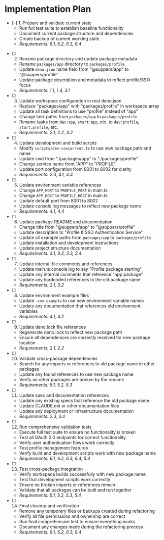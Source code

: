# Implementation Plan

- [-] 1. Prepare and validate current state
  - Run full test suite to establish baseline functionality
  - Document current package structure and dependencies
  - Create backup of current working state
  - _Requirements: 6.1, 6.2, 6.3, 6.4_

- [ ] 2. Rename package directory and update package metadata
  - Rename `packages/app` directory to `packages/profile`
  - Update `deno.json` name field from "@suppers/app" to "@suppers/profile"
  - Update package description and metadata to reflect profile/SSO focus
  - _Requirements: 1.1, 1.4, 3.1_

- [ ] 3. Update workspace configuration in root deno.json
  - Replace "packages/app" with "packages/profile" in workspace array
  - Update all task definitions to use "profile" instead of "app"
  - Change task paths from `packages/app` to `packages/profile`
  - Rename tasks from `dev:app`, `start:app`, etc. to `dev:profile`, `start:profile`, etc.
  - _Requirements: 2.1, 2.2, 4.2_

- [ ] 4. Update development and build scripts
  - Modify `scripts/dev-concurrent.ts` to use new package path and name
  - Update cwd from "./packages/app" to "./packages/profile"
  - Change service name from "APP" to "PROFILE"
  - Update port configuration from 8001 to 8002 for clarity
  - _Requirements: 2.3, 4.1, 4.4_

- [ ] 5. Update environment variable references
  - Change `APP_PORT` to `PROFILE_PORT` in main.ts
  - Change `APP_HOST` to `PROFILE_HOST` in main.ts
  - Update default port from 8001 to 8002
  - Update console log messages to reflect new package name
  - _Requirements: 4.1, 4.4_

- [ ] 6. Update package README and documentation
  - Change title from "@suppers/app" to "@suppers/profile"
  - Update description to "Profile & SSO Authentication Service"
  - Update all example paths from `packages/app` to `packages/profile`
  - Update installation and development instructions
  - Update project structure documentation
  - _Requirements: 3.1, 3.2, 3.3, 3.4_

- [ ] 7. Update internal file comments and references
  - Update main.ts console log to say "Profile package starting"
  - Update any internal comments that reference "app package"
  - Update any hardcoded references to the old package name
  - _Requirements: 2.1, 3.2_

- [ ] 8. Update environment example files
  - Update `.env.example` to use new environment variable names
  - Update any documentation that references old environment variables
  - _Requirements: 4.1, 4.2_

- [ ] 9. Update deno.lock file references
  - Regenerate deno.lock to reflect new package path
  - Ensure all dependencies are correctly resolved for new package location
  - _Requirements: 2.1, 2.2_

- [ ] 10. Validate cross-package dependencies
  - Search for any imports or references to old package name in other packages
  - Update any found references to use new package name
  - Verify no other packages are broken by the rename
  - _Requirements: 5.1, 5.2, 5.3_

- [ ] 11. Update spec and documentation references
  - Update any existing specs that reference the old package name
  - Update CLAUDE.md or other documentation files
  - Update any deployment or infrastructure documentation
  - _Requirements: 2.3, 3.4_

- [ ] 12. Run comprehensive validation tests
  - Execute full test suite to ensure no functionality is broken
  - Test all OAuth 2.0 endpoints for correct functionality
  - Verify user authentication flows work correctly
  - Test profile management features
  - Verify build and development scripts work with new package name
  - _Requirements: 6.1, 6.2, 6.3, 6.4, 5.4_

- [ ] 13. Test cross-package integration
  - Verify workspace builds successfully with new package name
  - Test that development scripts work correctly
  - Ensure no broken imports or references remain
  - Validate that all packages can be built and run together
  - _Requirements: 5.1, 5.2, 5.3, 5.4_

- [ ] 14. Final cleanup and verification
  - Remove any temporary files or backups created during refactoring
  - Verify all file permissions and ownership are correct
  - Run final comprehensive test to ensure everything works
  - Document any changes made during the refactoring process
  - _Requirements: 6.1, 6.2, 6.3, 6.4_